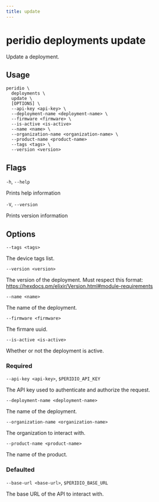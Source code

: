 ```yaml
---
title: update
---
```


# peridio deployments update

Update a deployment.

## Usage

```
peridio \
  deployments \
  update \
  [OPTIONS] \
  --api-key <api-key> \
  --deployment-name <deployment-name> \
  --firmware <firmware> \
  --is-active <is-active>
  --name <name> \
  --organization-name <organization-name> \
  --product-name <product-name>
  --tags <tags> \
  --version <version>
```

## Flags

`-h`, `--help`

Prints help information

`-V`, `--version`

Prints version information

## Options

`--tags <tags>`

The device tags list.

`--version <version>`

The version of the deployment. Must respect this format: https://hexdocs.pm/elixir/Version.html#module-requirements

`--name <name>`

The name of the deployment.

`--firmware <firmware>`

The firmare uuid.

`--is-active <is-active>`

Whether or not the deployment is active.

### Required

`--api-key <api-key>`, `$PERIDIO_API_KEY`

The API key used to authenticate and authorize the request.

`--deployment-name <deployment-name>`

The name of the deployment.

`--organization-name <organization-name>`

The organization to interact with.

`--product-name <product-name>`

The name of the product.

### Defaulted

`--base-url <base-url>`, `$PERIDIO_BASE_URL`

The base URL of the API to interact with.
